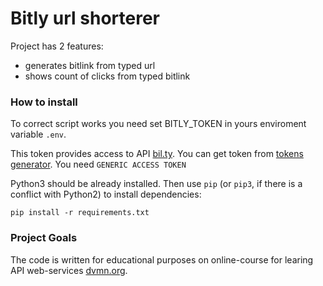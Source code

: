 # Bitly url shorterer

Project has 2 features:
- generates bitlink from typed url
- shows count of clicks from typed bitlink


### How to install

To correct script works you need set BITLY_TOKEN in yours enviroment variable `.env`. 

This token provides access to API [bil.ty](https://app.bitly.com/). You can get token from [tokens generator](https://bitly.com/a/oauth_apps). You need `GENERIC ACCESS TOKEN`

Python3 should be already installed. 
Then use `pip` (or `pip3`, if there is a conflict with Python2) to install dependencies:
```
pip install -r requirements.txt
```

### Project Goals

The code is written for educational purposes on online-course for learing API web-services [dvmn.org](https://dvmn.org/).